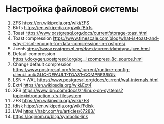 # Настройка файловой системы
01. ZFS https://en.wikipedia.org/wiki/ZFS 
02. Btrfs https://en.wikipedia.org/wiki/Btrfs 
03. Toast https://www.postgresql.org/docs/current/storage-toast.html 
04. Toast compression https://www.timescale.com/blog/what-is-toast-and-why-it-isnt-enough-for-data-compression-in-postgres/ 
05. Jsonb https://www.postgresql.org/docs/current/datatype-json.html 
06. Default compression https://doxygen.postgresql.org/pg__lzcompress_8c_source.html 
07. Change default compression https://www.postgresql.org/docs/current/runtime-config-client.html#GUC-DEFAULT-TOAST-COMPRESSION 
08. LSN + WAL https://www.postgresql.org/docs/current/wal-internals.html 
09. Ext4 https://en.wikipedia.org/wiki/Ext4 
10. XFS https://www.ibm.com/docs/zh/linux-on-systems?topic=introduction-xfs-filesystem 
11. ZFS https://en.wikipedia.org/wiki/ZFS 
12. fdisk https://en.wikipedia.org/wiki/Fdisk 
13. LVM https://habr.com/ru/articles/67283/ 
14. https://loginom.ru/blog/symbolic-link 



